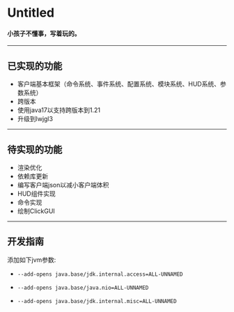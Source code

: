 # Untitled
#### 小孩子不懂事，写着玩的。

---
## 已实现的功能
- 客户端基本框架（命令系统、事件系统、配置系统、模块系统、HUD系统、参数系统）
- 跨版本
- 使用java17以支持跨版本到1.21
- 升级到lwjgl3

---
## 待实现的功能
- 渲染优化
- 依赖库更新
- 编写客户端json以减小客户端体积
- HUD组件实现
- 命令实现
- 绘制ClickGUI

---
## 开发指南
添加如下jvm参数:
- `--add-opens
java.base/jdk.internal.access=ALL-UNNAMED`

- `--add-opens
java.base/java.nio=ALL-UNNAMED`

- `--add-opens
java.base/jdk.internal.misc=ALL-UNNAMED`